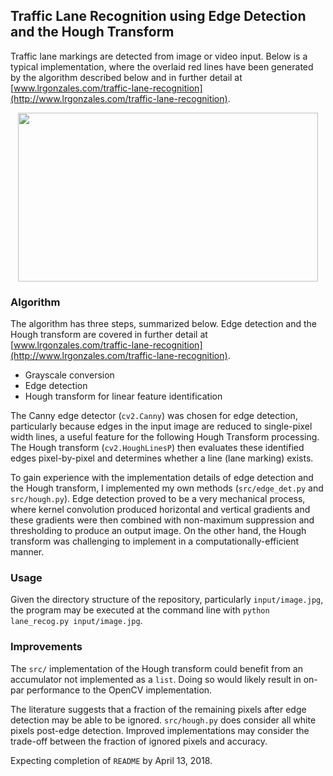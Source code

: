 ## Traffic Lane Recognition using Edge Detection and the Hough Transform
Traffic lane markings are detected from image or video input. Below is a typical implementation, where the overlaid red lines have been generated by the algorithm described below and in further detail at [www.lrgonzales.com/traffic-lane-recognition](http://www.lrgonzales.com/traffic-lane-recognition).

<p align="center">
  <img src="https://user-images.githubusercontent.com/4633154/38656206-edc6e57a-3de6-11e8-8492-ba27a6e00d05.jpg" width="480px" height="270px"/>
</p>

### Algorithm
The algorithm has three steps, summarized below. Edge detection and the Hough transform are covered in further detail at [www.lrgonzales.com/traffic-lane-recognition](http://www.lrgonzales.com/traffic-lane-recognition).

* Grayscale conversion
* Edge detection
* Hough transform for linear feature identification

The Canny edge detector (`cv2.Canny`) was chosen for edge detection, particularly because edges in the input image are reduced to single-pixel width lines, a useful feature for the following Hough Transform processing. The Hough transform (`cv2.HoughLinesP`) then evaluates these identified edges pixel-by-pixel and determines whether a line (lane marking) exists.

To gain experience with the implementation details of edge detection and the Hough transform, I implemented my own methods (`src/edge_det.py` and `src/hough.py`). Edge detection proved to be a very mechanical process, where kernel convolution produced horizontal and vertical gradients and these gradients were then combined with non-maximum suppression and thresholding to produce an output image. On the other hand, the Hough transform was challenging to implement in a computationally-efficient manner.

### Usage
Given the directory structure of the repository, particularly `input/image.jpg`, the program may be executed at the command line with `python lane_recog.py input/image.jpg`. 

### Improvements
The `src/` implementation of the Hough transform could benefit from an accumulator not implemented as a `list`. Doing so would likely result in on-par performance to the OpenCV implementation.

The literature suggests that a fraction of the remaining pixels after edge detection may be able to be ignored. `src/hough.py` does consider all white pixels post-edge detection. Improved implementations may consider the trade-off between the fraction of ignored pixels and accuracy.

Expecting completion of `README` by April 13, 2018.
